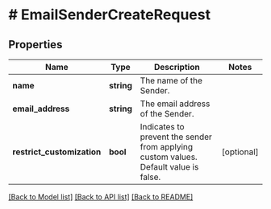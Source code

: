 # # EmailSenderCreateRequest

## Properties

Name | Type | Description | Notes
------------ | ------------- | ------------- | -------------
**name** | **string** | The name of the Sender. |
**email_address** | **string** | The email address of the Sender. |
**restrict_customization** | **bool** | Indicates to prevent the sender from applying custom values. Default value is false. | [optional]

[[Back to Model list]](../../README.md#models) [[Back to API list]](../../README.md#endpoints) [[Back to README]](../../README.md)
